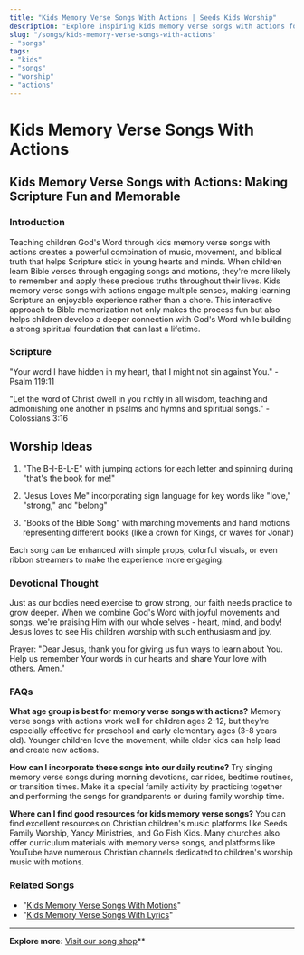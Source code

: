 ```yaml
---
title: "Kids Memory Verse Songs With Actions | Seeds Kids Worship"
description: "Explore inspiring kids memory verse songs with actions for children's worship and faith development. Biblical music resources for families and ministry."
slug: "/songs/kids-memory-verse-songs-with-actions"
- "songs"
tags:
- "kids"
- "songs"
- "worship"
- "actions"
---
```


# Kids Memory Verse Songs With Actions

## Kids Memory Verse Songs with Actions: Making Scripture Fun and Memorable

### Introduction
Teaching children God's Word through kids memory verse songs with actions creates a powerful combination of music, movement, and biblical truth that helps Scripture stick in young hearts and minds. When children learn Bible verses through engaging songs and motions, they're more likely to remember and apply these precious truths throughout their lives. Kids memory verse songs with actions engage multiple senses, making learning Scripture an enjoyable experience rather than a chore. This interactive approach to Bible memorization not only makes the process fun but also helps children develop a deeper connection with God's Word while building a strong spiritual foundation that can last a lifetime.

### Scripture
"Your word I have hidden in my heart, that I might not sin against You." - Psalm 119:11

"Let the word of Christ dwell in you richly in all wisdom, teaching and admonishing one another in psalms and hymns and spiritual songs." - Colossians 3:16

## Worship Ideas
1. "The B-I-B-L-E" with jumping actions for each letter and spinning during "that's the book for me!"

2. "Jesus Loves Me" incorporating sign language for key words like "love," "strong," and "belong"

3. "Books of the Bible Song" with marching movements and hand motions representing different books (like a crown for Kings, or waves for Jonah)

Each song can be enhanced with simple props, colorful visuals, or even ribbon streamers to make the experience more engaging.

### Devotional Thought
Just as our bodies need exercise to grow strong, our faith needs practice to grow deeper. When we combine God's Word with joyful movements and songs, we're praising Him with our whole selves - heart, mind, and body! Jesus loves to see His children worship with such enthusiasm and joy.

Prayer: "Dear Jesus, thank you for giving us fun ways to learn about You. Help us remember Your words in our hearts and share Your love with others. Amen."

### FAQs

**What age group is best for memory verse songs with actions?**
Memory verse songs with actions work well for children ages 2-12, but they're especially effective for preschool and early elementary ages (3-8 years old). Younger children love the movement, while older kids can help lead and create new actions.

**How can I incorporate these songs into our daily routine?**
Try singing memory verse songs during morning devotions, car rides, bedtime routines, or transition times. Make it a special family activity by practicing together and performing the songs for grandparents or during family worship time.

**Where can I find good resources for kids memory verse songs?**
You can find excellent resources on Christian children's music platforms like Seeds Family Worship, Yancy Ministries, and Go Fish Kids. Many churches also offer curriculum materials with memory verse songs, and platforms like YouTube have numerous Christian channels dedicated to children's worship music with motions.

### Related Songs

- "[Kids Memory Verse Songs With Motions](/songs/kids-memory-verse-songs-with-motions/)"
- "[Kids Memory Verse Songs With Lyrics](/songs/kids-memory-verse-songs-with-lyrics/)"

---

**Explore more:** [Visit our song shop](https://seedskidsworship.com/shop)**

<!-- Schema Markup -->
<script type="application/ld+json">
{
  "@context": "https://schema.org",
  "@type": "MusicRecording",
  "name": "Kids Memory Verse Songs With Actions",
  "byArtist": {
    "@type": "MusicGroup",
    "name": "Seeds Kids Worship"
  },
  "isFamilyFriendly": true,
  "url": "https://seedskidsworship.com/songs/kids-memory-verse-songs-with-actions/"
}
</script>